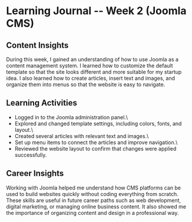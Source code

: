 # Learning Journal -- Week 2 (Joomla CMS)

## Content Insights

During this week, I gained an understanding of how to use Joomla as a
content management system. I learned how to customize the default
template so that the site looks different and more suitable for my
startup idea. I also learned how to create articles, insert text and
images, and organize them into menus so that the website is easy to
navigate.

## Learning Activities

-   Logged in to the Joomla administration panel.\
-   Explored and changed template settings, including colors, fonts, and
    layout.\
-   Created several articles with relevant text and images.\
-   Set up menu items to connect the articles and improve navigation.\
-   Reviewed the website layout to confirm that changes were applied
    successfully.

## Career Insights

Working with Joomla helped me understand how CMS platforms can be used
to build websites quickly without coding everything from scratch. These
skills are useful in future career paths such as web development,
digital marketing, or managing online business content. It also showed
me the importance of organizing content and design in a professional
way.
